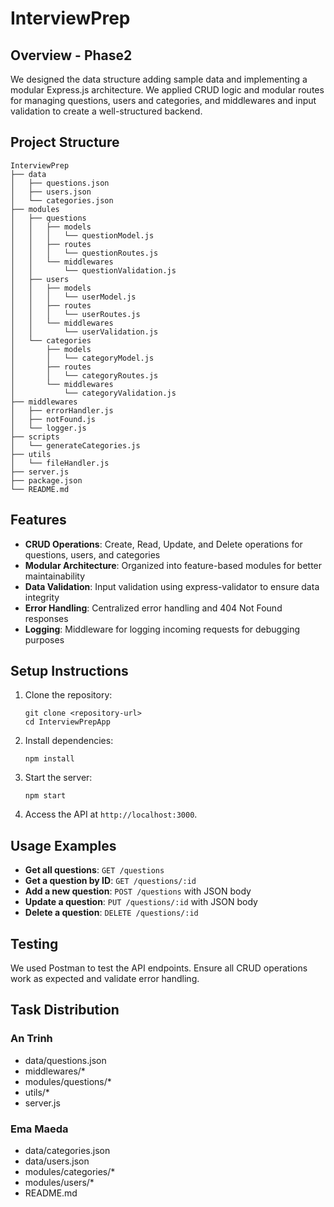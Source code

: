 # InterviewPrep

## Overview - Phase2

We designed the data structure adding sample data and implementing a modular Express.js architecture. We applied CRUD logic and modular routes for managing questions, users and categories, and middlewares and input validation to create a well-structured backend.

## Project Structure

```
InterviewPrep
├── data
│   ├── questions.json
│   ├── users.json
│   └── categories.json
├── modules
│   ├── questions
│   │   ├── models
│   │   │   └── questionModel.js
│   │   ├── routes
│   │   │   └── questionRoutes.js
│   │   └── middlewares
│   │       └── questionValidation.js
│   ├── users
│   │   ├── models
│   │   │   └── userModel.js
│   │   ├── routes
│   │   │   └── userRoutes.js
│   │   └── middlewares
│   │       └── userValidation.js
│   └── categories
│       ├── models
│       │   └── categoryModel.js
│       ├── routes
│       │   └── categoryRoutes.js
│       └── middlewares
│           └── categoryValidation.js
├── middlewares
│   ├── errorHandler.js
│   ├── notFound.js
│   └── logger.js
├── scripts
│   └── generateCategories.js
├── utils
│   └── fileHandler.js
├── server.js
├── package.json
└── README.md
```

## Features

- **CRUD Operations**: Create, Read, Update, and Delete operations for questions, users, and categories
- **Modular Architecture**: Organized into feature-based modules for better maintainability
- **Data Validation**: Input validation using express-validator to ensure data integrity
- **Error Handling**: Centralized error handling and 404 Not Found responses
- **Logging**: Middleware for logging incoming requests for debugging purposes

## Setup Instructions

1. Clone the repository:

   ```
   git clone <repository-url>
   cd InterviewPrepApp
   ```

2. Install dependencies:

   ```
   npm install
   ```

3. Start the server:

   ```
   npm start
   ```

4. Access the API at `http://localhost:3000`.

## Usage Examples

- **Get all questions**: `GET /questions`
- **Get a question by ID**: `GET /questions/:id`
- **Add a new question**: `POST /questions` with JSON body
- **Update a question**: `PUT /questions/:id` with JSON body
- **Delete a question**: `DELETE /questions/:id`

## Testing

We used Postman to test the API endpoints. Ensure all CRUD operations work as expected and validate error handling.

## Task Distribution

### An Trinh

- data/questions.json
- middlewares/\*
- modules/questions/\*
- utils/\*
- server.js

### Ema Maeda

- data/categories.json
- data/users.json
- modules/categories/\*
- modules/users/\*
- README.md
